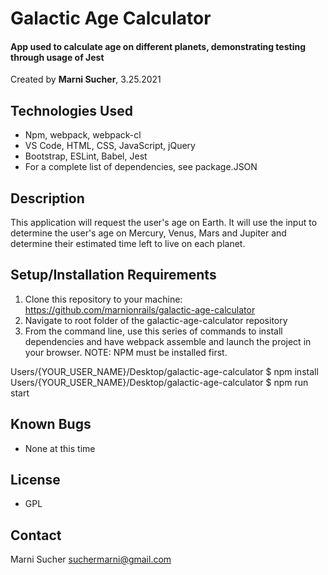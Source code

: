 # Galactic Age Calculator

#### App used to calculate age on different planets, demonstrating testing through usage of Jest
Created by **Marni Sucher**, 3.25.2021

## Technologies Used

* Npm, webpack, webpack-cl
* VS Code, HTML, CSS, JavaScript, jQuery
* Bootstrap, ESLint, Babel, Jest
* For a complete list of dependencies, see package.JSON

## Description

This application will request the user's age on Earth. It will use the input to determine the user's age on Mercury, Venus, Mars and Jupiter and determine their estimated time left to live on each planet.

## Setup/Installation Requirements

1. Clone this repository to your machine: https://github.com/marnionrails/galactic-age-calculator
2. Navigate to root folder of the galactic-age-calculator repository
3. From the command line, use this series of commands to install dependencies and have webpack assemble and launch the project in your browser. NOTE: NPM must be installed first.

Users/{YOUR_USER_NAME}/Desktop/galactic-age-calculator $ npm install
Users/{YOUR_USER_NAME}/Desktop/galactic-age-calculator $ npm run start

## Known Bugs
* None at this time

## License

* GPL

## Contact
Marni Sucher <suchermarni@gmail.com>
